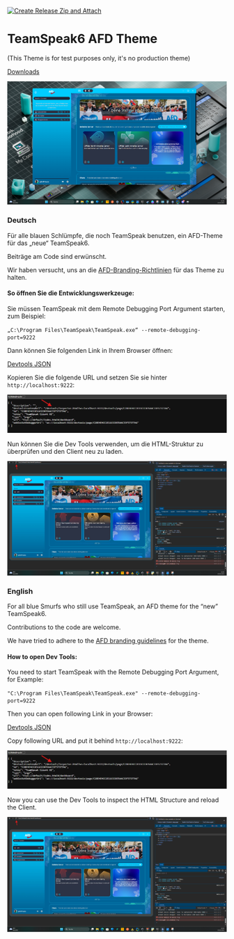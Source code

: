 [![Create Release Zip and Attach](https://github.com/Gamer08YT/AFD-TeamSpeak6-Theme/actions/workflows/release-zip.yml/badge.svg?event=deployment_status)](https://github.com/Gamer08YT/AFD-TeamSpeak6-Theme/actions/workflows/release-zip.yml)

# TeamSpeak6 AFD Theme

(This Theme is for test purposes only, it's no production theme)

[Downloads](https://github.com/Gamer08YT/AFD-TeamSpeak6-Theme/releases)

![Preview](assets/img/preview.png)

### Deutsch

Für alle blauen Schlümpfe, die noch TeamSpeak benutzen, ein AFD-Theme für das „neue“ TeamSpeak6.

Beiträge am Code sind erwünscht.

Wir haben versucht, uns an die [AFD-Branding-Richtlinien](https://www.afd.de/erscheinungsbild/) für das Theme zu halten.

#### So öffnen Sie die Entwicklungswerkzeuge:

Sie müssen TeamSpeak mit dem Remote Debugging Port Argument starten, zum Beispiel:

``„C:\Program Files\TeamSpeak\TeamSpeak.exe“ --remote-debugging-port=9222``

Dann können Sie folgenden Link in Ihrem Browser öffnen:

[Devtools JSON](http://localhost:9222/json)

Kopieren Sie die folgende URL und setzen Sie sie hinter ``http://localhost:9222``:

![Dev Tools JSON](assets/img/dev-tools-json.png)

Nun können Sie die Dev Tools verwenden, um die HTML-Struktur zu überprüfen und den Client neu zu laden.

![Dev Tools GUI](assets/img/dev-tools-gui.png)

### English

For all blue Smurfs who still use TeamSpeak, an AFD theme for the “new” TeamSpeak6.

Contributions to the code are welcome.

We have tried to adhere to the [AFD branding guidelines](https://www.afd.de/erscheinungsbild/) for the theme.

#### How to open Dev Tools:

You need to start TeamSpeak with the Remote Debugging Port Argument, for Example:

```"C:\Program Files\TeamSpeak\TeamSpeak.exe" --remote-debugging-port=9222```

Then you can open following Link in your Browser:

[Devtools JSON](http://localhost:9222/json)

Copy following URL and put it behind ```http://localhost:9222```:

![Dev Tools JSON](assets/img/dev-tools-json.png)

Now you can use the Dev Tools to inspect the HTML Structure and reload the Client.

![Dev Tools GUI](assets/img/dev-tools-gui.png)




